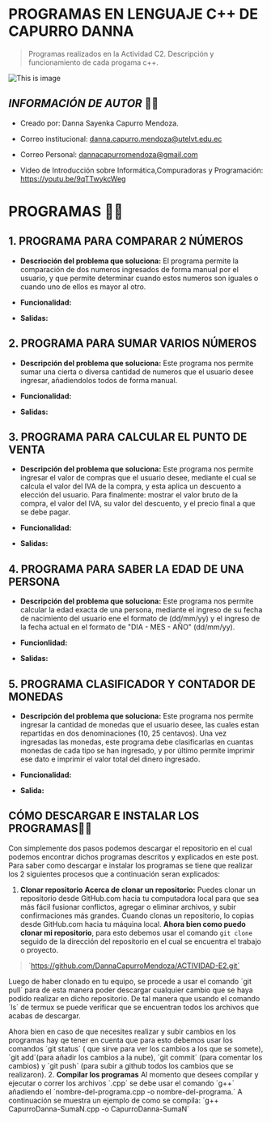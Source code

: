 # PROGRAMAS EN LENGUAJE C++ DE  CAPURRO DANNA 

>Programas realizados en la Actividad C2. Descripción y funcionamiento de cada progama c++.

![This is image](https://user-images.githubusercontent.com/101121335/169905442-4f52be26-5fe8-4503-ae45-aec1e450e4c1.png)


## ***INFORMACIÓN DE AUTOR*** 👩‍🦱                                                      
- Creado por: Danna Sayenka Capurro Mendoza.                               

- Correo institucional: danna.capurro.mendoza@utelvt.edu.ec

- Correo Personal: dannacapurromendoza@gmail.com

- Video de Introducción sobre Informática,Compuradoras y Programación: https://youtu.be/9qTTwykcWeg  
 
# **PROGRAMAS** 👩‍💻

## **1. PROGRAMA PARA COMPARAR 2 NÚMEROS**
- **Descrioción del problema que soluciona:**
El programa permite la comparación de dos numeros ingresados de forma manual por el usuario, y que permite determinar cuando estos numeros son iguales o cuando uno de ellos es mayor al otro.

- **Funcionalidad:**

- **Salidas:** 

## **2. PROGRAMA PARA SUMAR VARIOS NÚMEROS**
- **Descripción del problema que soluciona:**
Este programa nos permite sumar una cierta o diversa cantidad de numeros que el usuario desee ingresar, añadiendolos todos de forma manual.

- **Funcionalidad:**
- **Salidas:**

## **3. PROGRAMA PARA CALCULAR EL PUNTO DE VENTA**
- **Descripción del problema que soluciona:**
Este programa nos permite ingresar el valor de compras que el usuario desee, mediante el cual se calcula el valor del IVA de la compra, y esta aplica un descuento a elección del usuario. Para finalmente: mostrar el valor bruto de la compra, el valor del IVA, su valor del descuento, y el precio final a que se debe pagar.

- **Funcionalidad:**
- **Salidas:**

## **4. PROGRAMA PARA SABER LA EDAD DE UNA PERSONA**
- **Descripción del problema que soluciona:**
Este programa nos permite calcular la edad exacta de una persona, mediante el ingreso de su fecha de nacimiento del usuario ene el formato de (dd/mm/yy) y el ingreso de la fecha actual en el formato de "DIA - MES - AÑO" (dd/mm/yy).


- **Funcionlidad:**
- **Salidas:**

## **5. PROGRAMA CLASIFICADOR Y CONTADOR DE MONEDAS**
- **Descripción del problema que soluciona:**
Este programa nos permite ingresar la cantidad de monedas que el usuario desee, las cuales estan repartidas en dos denominaciones (10, 25 centavos). Una vez ingresadas las monedas, este programa debe clasificarlas en cuantas monedas de cada tipo se han ingresado, y por último permite imprimir ese dato e imprimir el valor total del dinero ingresado.


- **Funcionalidad:**
- **Salida:** 

## **CÓMO DESCARGAR E INSTALAR LOS PROGRAMAS**👩‍💻 
Con simplemente dos pasos podemos descargar el repositorio en el cual podemos encontrar dichos programas descritos y explicados en este post. Para saber como descargar e instalar los programas se tiene que realizar los 2 siguientes procesos que a continuación seran explicados:
1. **Clonar repositorio**
**Acerca de clonar un repositorio:**  Puedes clonar un repositorio desde GitHub.com hacia tu computadora local para que sea más fácil fusionar conflictos, agregar o eliminar archivos, y subir confirmaciones más grandes. Cuando clonas un repositorio, lo copias desde GitHub.com hacia tu máquina local.
**Ahora bien como puedo clonar mi repositorio**, para esto debemos usar el comando `git clone` seguido de la dirección del repositorio en el cual se encuentra el trabajo o proyecto.
> ´https://github.com/DannaCapurroMendoza/ACTIVIDAD-E2.git´

Luego de haber clonado en tu equipo, se procede a usar el comando ´git pull´ para de esta manera poder descargar cualquier cambio que se haya podido realizar en dicho repositorio.
De tal manera que usando el comando ´ls´ de termux se puede verificar que se encuentran todos los archivos que acabas de descargar.

Ahora bien en caso de que necesites realizar y subir cambios en los programas hay qe tener en cuenta que para esto debemos usar los comandos ´git status´ ( que sirve para ver los cambios a los que se somete), ´git add´(para añadir los cambios a la nube), ´git commit´ (para comentar los cambios) y ´git push´ (para subir a github todos los cambios que se realizaron).
2. **Compilar los programas**
Al momento que desees compilar y ejecutar o correr los archivos ´.cpp´ se debe usar el comando ´g++´ añadiendo el ´nombre-del-programa.cpp -o nombre-del-programa.´
A continuación se muestra un ejemplo de como se compila: 
´g++ CapurroDanna-SumaN.cpp -o CapurroDanna-SumaN´
